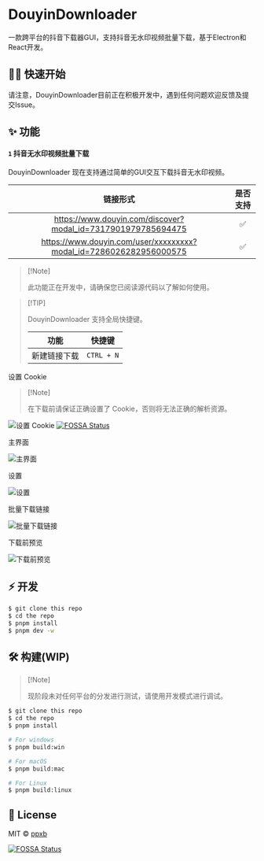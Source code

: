 # DouyinDownloader

一款跨平台的抖音下载器GUI，支持抖音无水印视频批量下载，基于Electron和React开发。

## 👋🏻 快速开始

请注意，DouyinDownloader目前正在积极开发中，遇到任何问题欢迎反馈及提交Issue。

## ✨ 功能

#### `1` 抖音无水印视频批量下载

DouyinDownloader 现在支持通过简单的GUI交互下载抖音无水印视频。

|                              链接形式                              | 是否支持 |
| :----------------------------------------------------------------: | :------: |
|    https://www.douyin.com/discover?modal_id=7317901979785694475    |    ✅    |
| https://www.douyin.com/user/xxxxxxxxx?modal_id=7286026282956000575 |    ✅    |

> \[!Note]
>
> 此功能正在开发中，请确保您已阅读源代码以了解如何使用。

> \[!TIP]
>
> DouyinDownloader 支持全局快捷键。
>
> |     功能     |   快捷键   |
> | :----------: | :--------: |
> | 新建链接下载 | `CTRL + N` |

设置 Cookie

> \[!Note]
>
> 在下载前请保证正确设置了 Cookie，否则将无法正确的解析资源。

![设置 Cookie](https://github.com/ppxb/DouyinDownloader/blob/master/screenshots/setcookie.png?raw=true)
[![FOSSA Status](https://app.fossa.com/api/projects/git%2Bgithub.com%2Fppxb%2FDouyinDownloader.svg?type=shield)](https://app.fossa.com/projects/git%2Bgithub.com%2Fppxb%2FDouyinDownloader?ref=badge_shield)

主界面

![主界面](https://github.com/ppxb/DouyinDownloader/blob/master/screenshots/mainwindow.png?raw=true)

设置

![设置](https://raw.githubusercontent.com/ppxb/DouyinDownloader/master/screenshots/settings.png)

批量下载链接

![批量下载链接](https://raw.githubusercontent.com/ppxb/DouyinDownloader/master/screenshots/batchurls.png)

下载前预览

![下载前预览](https://raw.githubusercontent.com/ppxb/DouyinDownloader/master/screenshots/batchurlspreview.png)

## ⚡️ 开发

```bash
$ git clone this repo
$ cd the repo
$ pnpm install
$ pnpm dev -w
```

## 🛠 构建(WIP)

> \[!Note]
>
> 现阶段未对任何平台的分发进行测试，请使用开发模式进行调试。


```bash
$ git clone this repo
$ cd the repo
$ pnpm install

# For windows
$ pnpm build:win

# For macOS
$ pnpm build:mac

# For Linux
$ pnpm build:linux

```

## 📃 License

MIT © [ppxb](https://github.com/ppxb/DouyinDownloader/blob/master/LICENSE)


[![FOSSA Status](https://app.fossa.com/api/projects/git%2Bgithub.com%2Fppxb%2FDouyinDownloader.svg?type=large)](https://app.fossa.com/projects/git%2Bgithub.com%2Fppxb%2FDouyinDownloader?ref=badge_large)
